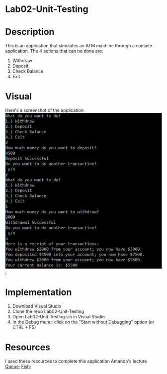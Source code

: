 # Lab02-Unit-Testing

# Description
This is an application that simulates an ATM machine through a console application.
The 4 actions that can be done are:
1. Withdraw
2. Deposit
3. Check Balance
4. Exit

# Visual
Here's a screenshot of the application:
![Console Application of an ATM](console_app_ATM.PNG);

# Implementation
1. Download Visual Studio
2. Clone the repo Lab02-Unit-Testing
3. Open Lab02-Unit-Testing.sln in Visual Studio
4. In the Debug menu; click on the "Start without Debugging" option (or CTRL + F5)

# Resources
I used these resources to complete this application
Amanda's lecture
[Queue<T>](https://msdn.microsoft.com/en-us/library/t249c2y7(v=vs.110).aspx);
[Fish](http://www.ascii-art.de/ascii/def/fish.txt);
